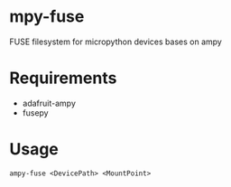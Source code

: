 # mpy-fuse
FUSE filesystem for micropython devices bases on ampy

# Requirements
* adafruit-ampy
* fusepy

# Usage
```
ampy-fuse <DevicePath> <MountPoint>
```

